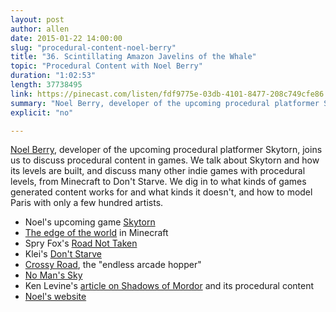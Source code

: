 ```yaml
---
layout: post
author: allen
date: 2015-01-22 14:00:00
slug: "procedural-content-noel-berry"
title: "36. Scintillating Amazon Javelins of the Whale"
topic: "Procedural Content with Noel Berry"
duration: "1:02:53"
length: 37738495
link: https://pinecast.com/listen/fdf9775e-03db-4101-8477-208c749cfe86.mp3?source=rss&amp;aid=ce9e73b3-c013-4f26-a1b9-a2e35603dd81.mp3
summary: "Noel Berry, developer of the upcoming procedural platformer Skytorn, joins us to discuss procedural content in games. We talk about Skytorn and how its levels are built, and discuss many other indie games with procedural levels, from Minecraft to Don't Starve. We dig in to what kinds of games generated content works for and what kinds it doesn't, and how to model Paris with only a few hundred artists."
explicit: "no"

---
```


[Noel Berry](https://twitter.com/noelfb), developer of the upcoming procedural platformer Skytorn, joins us to discuss procedural content in games. We talk about Skytorn and how its levels are built, and discuss many other indie games with procedural levels, from Minecraft to Don't Starve. We dig in to what kinds of games generated content works for and what kinds it doesn't, and how to model Paris with only a few hundred artists.

- Noel's upcoming game [Skytorn](http://skytorn-game.com/)
- [The edge of the world](http://minecraft.gamepedia.com/World_boundary) in Minecraft
- Spry Fox's [Road Not Taken](http://spryfox.com/our-games/road-not-taken/)
- Klei's [Don't Starve](http://www.dontstarvegame.com/)
- [Crossy Road](http://www.crossyroad.com/), the "endless arcade hopper"
- [No Man's Sky](http://www.no-mans-sky.com/)
- Ken Levine's [article on Shadows of Mordor](https://medium.com/matter/the-road-goes-ever-on-105f33453e55) and its procedural content
- [Noel's website](http://noelberry.ca/)
